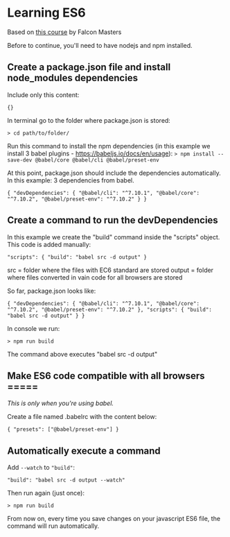 # Learning ES6

Based on [this course](https://www.youtube.com/playlist?list=PLhSj3UTs2_yX_ct0OfHrmMwKL8wpz-N2j) by Falcon Masters

Before to continue, you'll need to have nodejs and npm installed. 

## Create a package.json file and install node_modules dependencies

Include only this content: 

`{}`

In terminal go to the folder where package.json is stored:

`> cd path/to/folder/`

Run this command to install the npm dependencies (in this example  we install 3 babel plugins - https://babeljs.io/docs/en/usage):
`> npm install --save-dev @babel/core @babel/cli @babel/preset-env`

At this point, package.json should include the dependencies automatically. In this example: 3 dependencies from babel.

`{
  "devDependencies": {
    "@babel/cli": "^7.10.1",
    "@babel/core": "^7.10.2",
    "@babel/preset-env": "^7.10.2"
  }
}`
 

## Create a command to run the devDependencies

In this example we create the "build" command inside the "scripts" object. This code is added manually:

`"scripts": {
  "build": "babel src -d output"
}`

src = folder where the files with EC6 standard are stored
output = folder where files converted in vain code for all browsers are stored 

So far, package.json looks like:

`{
  "devDependencies": {
    "@babel/cli": "^7.10.1",
    "@babel/core": "^7.10.2",
    "@babel/preset-env": "^7.10.2"
  },
  "scripts": {
    "build": "babel src -d output"
  }
}`

In console we run:

`> npm run build`

The command above executes "babel src -d output"

## Make ES6 code compatible with all browsers =====

*This is only when you're using babel.*

Create a file named .babelrc with the content below:

`{
  "presets": ["@babel/preset-env"]
}`

## Automatically execute a command

Add `--watch` to `"build"`:

`"build": "babel src -d output --watch"`

Then run again (just once):

`> npm run build`

From now on, every time you save changes on your javascript ES6 file, the command will run automatically.